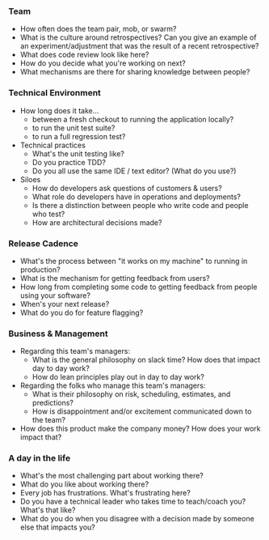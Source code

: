 ### Team
 - How often does the team pair, mob, or swarm?
 - What is the culture around retrospectives? Can you give an example of an
   experiment/adjustment that was the result of a recent retrospective?
 - What does code review look like here?
 - How do you decide what you're working on next?
 - What mechanisms are there for sharing knowledge between people?

### Technical Environment
 - How long does it take...
   - between a fresh checkout to running the application locally?
   - to run the unit test suite?
   - to run a full regression test?
 - Technical practices
   - What's the unit testing like?
   - Do you practice TDD?
   - Do you all use the same IDE / text editor? (What do you use?)
 - Siloes
   - How do developers ask questions of customers & users?
   - What role do developers have in operations and deployments?
   - Is there a distinction between people who write code and people who test?
   - How are architectural decisions made?

### Release Cadence
 - What's the process between "it works on my machine" to running in production?
 - What is the mechanism for getting feedback from users?
 - How long from completing some code to getting feedback from people using
   your software?
 - When's your next release?
 - What do you do for feature flagging?

### Business & Management 
 - Regarding this team's managers:
   - What is the general philosophy on slack time? How does that impact
     day to day work?
   - How do lean principles play out in day to day work?
 - Regarding the folks who manage this team's managers:
   - What is their philosophy on risk, scheduling, estimates, and predictions?
   - How is disappointment and/or excitement communicated down to the team?
 - How does this product make the company money? How does your work impact that?

### A day in the life
 - What's the most challenging part about working there?
 - What do you like about working there?
 - Every job has frustrations. What's frustrating here?
 - Do you have a technical leader who takes time to teach/coach you? What's that like?
 - What do you do when you disagree with a decision made by someone else that impacts you?
